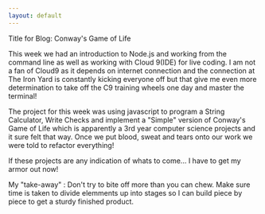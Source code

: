 ```yaml
---
layout: default
---
```


Title for Blog: Conway's Game of Life 


This week we had an introduction to Node.js and working from the command line as well as working with Cloud 9(IDE) for live coding. I am not a fan of Cloud9 as it depends on internet connection and the connection at The Iron Yard is  constantly kicking everyone off but that give me even more determination to take off the C9 training wheels one day and master the terminal!

The project for this week was using javascript to program a String Calculator, Write Checks and implement a "Simple" version of Conway's Game of Life which is apparently a 3rd year computer science projects and it sure felt that way. Once we put blood, sweat and tears onto our work we were told to refactor everything! 

If these projects are any indication of whats to come... I have to get my armor out now!


My "take-away" : Don't try to bite off more than you can chew. Make sure time is taken to divide elemments up into stages so I can build piece by piece to get a sturdy finished product. 
